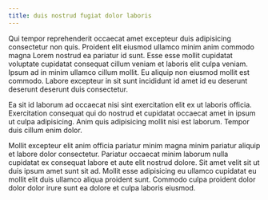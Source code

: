```yaml
---
title: duis nostrud fugiat dolor laboris
---
```


Qui tempor reprehenderit occaecat amet excepteur duis adipisicing consectetur non quis. Proident elit eiusmod ullamco minim anim commodo magna Lorem nostrud ea pariatur id sunt. Esse esse mollit cupidatat voluptate cupidatat consequat cillum veniam et laboris elit culpa veniam. Ipsum ad in minim ullamco cillum mollit. Eu aliquip non eiusmod mollit est commodo. Labore excepteur in sit sunt incididunt id amet id eu deserunt deserunt deserunt duis consectetur.

Ea sit id laborum ad occaecat nisi sint exercitation elit ex ut laboris officia. Exercitation consequat qui do nostrud et cupidatat occaecat amet in ipsum ut culpa adipisicing. Anim quis adipisicing mollit nisi est laborum. Tempor duis cillum enim dolor.

Mollit excepteur elit anim officia pariatur minim magna minim pariatur aliquip et labore dolor consectetur. Pariatur occaecat minim laborum nulla cupidatat ex consequat labore et aute elit nostrud dolore. Sit amet velit sit ut duis ipsum amet sunt sit ad. Mollit esse adipisicing eu ullamco cupidatat eu mollit elit duis ullamco aliqua proident sunt. Commodo culpa proident dolor dolor dolor irure sunt ea dolore et culpa laboris eiusmod.